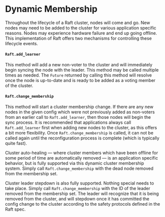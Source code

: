 Dynamic Membership
==================
Throughout the lifecycle of a Raft cluster, nodes will come and go. New nodes may need to be added to the cluster for various application specific reasons. Nodes may experience hardware failure and end up going offline. This implementation of Raft offers two mechanisms for controlling these lifecycle events.

#### `Raft.add_learner`
This method will add a new non-voter to the cluster and will immediately begin syncing the node with the leader. This method may be called multiple times as needed. The `Future` returned by calling this method will resolve once the node is up-to-date and is ready to be added as a voting member of the cluster.

#### `Raft.change_membership`
This method will start a cluster membership change. If there are any new nodes in the given config which were not previously added as non-voters from an earlier call to `Raft.add_learner`, then those nodes will begin the sync process. It is recommended that applications always call `Raft.add_learner` first when adding new nodes to the cluster, as this offers a bit more flexibility. Once `Raft.change_membership` is called, it can not be called again until the reconfiguration process is complete (which is typically quite fast).

Cluster auto-healing — where cluster members which have been offline for some period of time are automatically removed — is an application specific behavior, but is fully supported via this dynamic cluster membership system. Simply call `Raft.change_membership` with the dead node removed from the membership set.

Cluster leader stepdown is also fully supported. Nothing special needs to take place. Simply call `Raft.change_membership` with the ID of the leader removed from the membership set. The leader will recognize that it is being removed from the cluster, and will stepdown once it has committed the config change to the cluster according to the safety protocols defined in the Raft spec.
